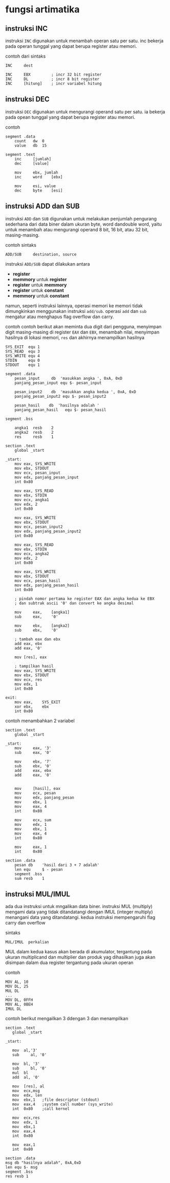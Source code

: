 # fungsi artimatika

## instruksi INC

instruksi ``INC`` digunakan untuk menambah operan satu per satu. inc bekerja pada operan tunggal yang dapat berupa register atau memori.

contoh dari sintaks
```assembly
INC     dest
```
```assembly
INC     EBX         ; incr 32 bit register
INC     DL          ; incr 8 bit register
INC     [hitung]    ; incr variabel hitung
```

## instruksi DEC

instruksi ``DEC`` digunakan untuk mengurangi operand satu per satu. ia bekerja pada opean tunggal yang dapat berupa register atau memori.

contoh
```assembly
segment .data
    count   dw  0
    value   db  15

segment .text
    inc     [jumlah]
    dec     [value]

    mov     ebx, jumlah
    inc     word    [ebx]

    mov     esi, value
    dec     byte    [esi]
```

## instruksi ADD dan SUB

instruksi ``ADD`` dan ``SUB`` digunakan untuk melakukan penjumlah pengurang sederhana dari data biner dalam ukuran byte, word dandouble word, yaitu untuk menambah atau mengurangi operand 8 bit, 16 bit, atau 32 bit, masing-masing.

contoh sintaks
```assembly
ADD/SUB     destination, source
```

instruksi ``ADD/SUB`` dapat dilakukan antara
- __register__
- __memmory__ untuk __register__
- __register__ untuk __memmory__
- __register__ untuk __constant__
- __memmory__ untuk __constant__

namun, seperti instruksi lainnya, operasi memori ke memori tidak dimungkinkan menggunakan instruksi ``add/sub``. operasi ``add`` dan ``sub`` mengatur atau menghapus flag overflow dan carry.

contoh
contoh berikut akan meminta dua digit dari pengguna, menyimpan digit masing-masing di register ``EAX`` dan ``EBX``, menambah nilai, menyimpan hasilnya di lokasi memori, ``res`` dan akhirnya menampilkan hasilnya

```assembly
SYS_EXIT  equ 1
SYS_READ  equ 3
SYS_WRITE equ 4
STDIN     equ 0
STDOUT    equ 1

segment .data
    pesan_input     db  'masukkan angka ', 0xA, 0xD
    panjang_pesan_input equ $- pesan_input

    pesan_input2    db  'masukkan angka kedua ', 0xA, 0xD
    panjang_pesan_input2 equ $- pesan_input2

    pesan_hasil    db  'hasilnya adalah '
    panjang_pesan_hasil   equ $- pesan_hasil

segment .bss

    angka1  resb    2
    angka2  resb    2
    res     resb    1

section .text
    global _start

_start:
    mov eax, SYS_WRITE         
    mov ebx, STDOUT         
    mov ecx, pesan_input         
    mov edx, panjang_pesan_input
    int 0x80                

    mov eax, SYS_READ 
    mov ebx, STDIN  
    mov ecx, angka1 
    mov edx, 2
    int 0x80            

    mov eax, SYS_WRITE        
    mov ebx, STDOUT         
    mov ecx, pesan_input2          
    mov edx, panjang_pesan_input2 
    int 0x80

    mov eax, SYS_READ  
    mov ebx, STDIN  
    mov ecx, angka2 
    mov edx, 2
    int 0x80        

    mov eax, SYS_WRITE         
    mov ebx, STDOUT         
    mov ecx, pesan_hasil          
    mov edx, panjang_pesan_hasil  
    int 0x80

    ; pindah nomor pertama ke register EAX dan angka kedua ke EBX
    ; dan subtrak ascii '0' dan convert ke angka desimal

    mov     eax,    [angka1]
    sub     eax,    '0'

    mov     ebx,    [angka2]
    sub     ebx,    '0'
    
    ; tambah eax dan ebx
    add eax, ebx
    add eax, '0'

    mov [res], eax

    ; tampilkan hasil
    mov eax, SYS_WRITE        
    mov ebx, STDOUT
    mov ecx, res         
    mov edx, 1        
    int 0x80

exit:
    mov eax,    SYS_EXIT
    xor ebx,    ebx
    int 0x80
```

contoh menambahkan 2 variabel

```assembly
section .text
    global _start

_start:
    mov     eax, '3'
    sub     eax, '0'
    
    mov     ebx, '7'
    sub     ebx, '0'
    add     eax, ebx
    add     eax, '0'
    

    mov     [hasil], eax
    mov     ecx, pesan
    mov     edx, panjang_pesan
    mov     ebx, 1
    mov     eax, 4
    int     0x80

    mov     ecx, sum
    mov     edx, 1
    mov     ebx, 1
    mov     eax, 4
    int     0x80

    mov     eax, 1
    int     0x80

section .data
    pesan db    'hasil dari 3 + 7 adalah'
    len equ     $ - pesan
    segment .bss
    sum resb    1
```

## instruksi MUL/IMUL

ada dua instruksi untuk mngalikan data biner. instruksi MUL (multiply) mengami data yang tidak ditandatangi dengan IMUL (integer multiply) menangani data yang ditandatangi. kedua instruksi mempengaruhi flag carry dan overflow

sintaks
```assembly
MUL/IMUL  perkalian
```

MUL dalam kedua kasus akan berada di akumulator, tergantung pada ukuran multiplicand dan multiplier dan produk yag dihasilkan juga akan disimpan dalam dua register tergantung pada ukuran operan

contoh
```assembly
MOV AL, 10
MOV DL, 25  
MUL DL
...
MOV DL, 0FFH
MOV AL, 0BEH
IMUL DL
```
contoh berikut mengailkan 3 ddengan 3 dan menampilkan

```assembly
section	.text
   global _start
	
_start:        

   mov	al,'3'
   sub     al, '0'
	
   mov 	bl, '3'
   sub     bl, '0'
   mul 	bl
   add	al, '0'
	
   mov 	[res], al
   mov	ecx,msg	
   mov	edx, len
   mov	ebx,1	;file descriptor (stdout)
   mov	eax,4	;system call number (sys_write)
   int	0x80	;call kernel
	
   mov	ecx,res
   mov	edx, 1
   mov	ebx,1	
   mov	eax,4	
   int	0x80	
	
   mov	eax,1	
   int	0x80	

section .data
msg db "hasilnya adalah", 0xA,0xD 
len equ $- msg   
segment .bss
res resb 1
```